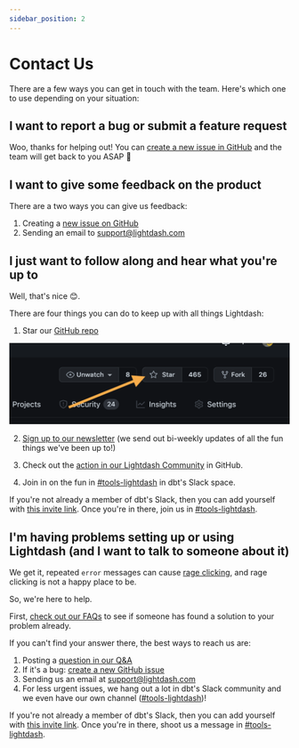 ```yaml
---
sidebar_position: 2
---
```

# Contact Us

There are a few ways you can get in touch with the team. Here's which one to use depending on your situation:

## I want to report a bug or submit a feature request
Woo, thanks for helping out! You can [create a new issue in GitHub](https://github.com/lightdash/lightdash/issues) and the team will get back to you ASAP 🙂

## I want to give some feedback on the product
There are a two ways you can give us feedback:
1. Creating a [new issue on GitHub](https://github.com/lightdash/lightdash/issues)
2. Sending an email to support@lightdash.com

## I just want to follow along and hear what you're up to
Well, that's nice 😊.

There are four things you can do to keep up with all things Lightdash:
1. Star our [GitHub repo](https://github.com/lightdash/lightdash)

  ![star github action](./assets/star_github_action.png)

2. [Sign up to our newsletter](https://www.lightdash.com/#:~:text=Get%20the%20latest%20Lightdash%20news%20and%20product%20updates) (we send out bi-weekly updates of all the fun things we've been up to!)

3. Check out the [action in our Lightdash Community](https://github.com/lightdash/lightdash/discussions) in GitHub.

4. Join in on the fun in [#tools-lightdash](https://getdbt.slack.com/archives/C026WJE4A69) in dbt's Slack space.

  If you're not already a member of dbt's Slack, then you can add yourself with [this invite link](https://join.slack.com/t/getdbt/shared_invite/zt-z3ztp07n-P1JXnr0AR4jMA5eNmPul0g). Once you're in there, join us in [#tools-lightdash](https://getdbt.slack.com/archives/C026WJE4A69).

## I'm having problems setting up or using Lightdash (and I want to talk to someone about it)
We get it, repeated `error` messages can cause [rage clicking](https://www.fullstory.com/blog/rage-clicks-turn-analytics-into-actionable-insights/), and rage clicking is not a happy place to be.

So, we're here to help.

First, [check out our FAQs](https://github.com/lightdash/lightdash/discussions/q-a) to see if someone has found a solution to your problem already. 

If you can't find your answer there, the best ways to reach us are:
1. Posting a [question in our Q&A](https://github.com/lightdash/lightdash/discussions/q-a)
2. If it's a bug: [create a new GitHub issue](https://github.com/lightdash/lightdash/issues)
3. Sending us an email at support@lightdash.com
4. For less urgent issues, we hang out a lot in dbt's Slack community and we even have our own channel ([#tools-lightdash](https://getdbt.slack.com/archives/C026WJE4A69))!

  If you're not already a member of dbt's Slack, then you can add yourself with [this invite link](https://join.slack.com/t/getdbt/shared_invite/zt-z3ztp07n-P1JXnr0AR4jMA5eNmPul0g). Once you're in there, shoot us a message in [#tools-lightdash](https://getdbt.slack.com/archives/C026WJE4A69).
